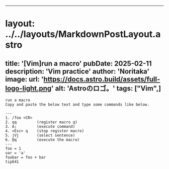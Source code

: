 
---
# layout: ../../layouts/MarkdownPostLayout.astro
title: '[Vim]run a macro'
pubDate: 2025-02-11
description: 'Vim practice'
author: 'Noritaka'
image:
    url: 'https://docs.astro.build/assets/full-logo-light.png'
    alt: 'Astroのロゴ。'
tags: ["Vim",]
---


```
run a macro
Copy and paste the below text and type some commands like below.

---
1. /foo <CR>
2. qq         (register macro q)
3. A;         (execute command)
4. <Esc> q    (stop register macro)
5. jVj        (select sentence)
6. @q         (execute the macro)
---
foo = 1
var = 'a'
foobar = foo + bar
tip641 
```
